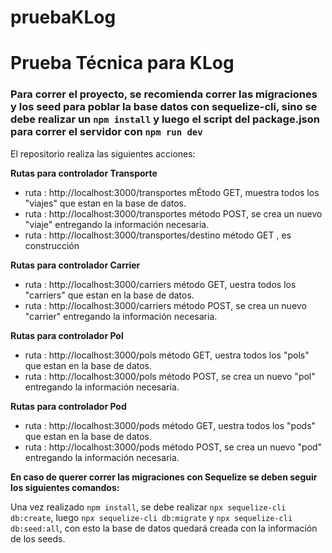 # pruebaKLog
# Prueba Técnica para KLog

### Para correr el proyecto, se recomienda correr las migraciones y los seed para poblar la base datos con sequelize-cli, sino se debe realizar un `npm install` y luego el script del package.json para correr el servidor con `npm run dev`

El repositorio realiza las siguientes acciones:

**Rutas para controlador Transporte**

- ruta : http://localhost:3000/transportes mÉtodo GET, muestra todos los "viajes" que estan en la base de datos.
- ruta : http://localhost:3000/transportes método POST, se crea un nuevo "viaje" entregando la información necesaria.
- ruta : http://localhost:3000/transportes/destino método GET , es construcción

**Rutas para controlador Carrier**

- ruta : http://localhost:3000/carriers método GET, uestra todos los "carriers" que estan en la base de datos.
- ruta : http://localhost:3000/carriers método POST, se crea un nuevo "carrier" entregando la información necesaria.

**Rutas para controlador Pol**

- ruta : http://localhost:3000/pols método GET, uestra todos los "pols" que estan en la base de datos.
- ruta : http://localhost:3000/pols método POST, se crea un nuevo "pol" entregando la información necesaria.

**Rutas para controlador Pod**

- ruta : http://localhost:3000/pods método GET, uestra todos los "pods" que estan en la base de datos.
- ruta : http://localhost:3000/pods método POST, se crea un nuevo "pod" entregando la información necesaria.


**En caso de querer correr las migraciones con Sequelize se deben seguir los siguientes comandos:**

Una vez realizado `npm install`, se debe realizar `npx sequelize-cli db:create`, luego `npx sequelize-cli db:migrate` y `npx sequelize-cli db:seed:all`, con esto la base de datos quedará creada con la información de los seeds.